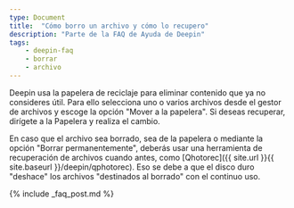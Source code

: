 ```yaml
---
type: Document
title:  "Cómo borro un archivo y cómo lo recupero"
description: "Parte de la FAQ de Ayuda de Deepin"
tags:
    - deepin-faq
    - borrar
    - archivo
---
```


Deepin usa la papelera de reciclaje para eliminar contenido que ya no consideres útil. Para ello selecciona uno o varios archivos desde el gestor de archivos y escoge la opción "Mover a la papelera". Si deseas recuperar, dirígete a la Papelera y realiza el cambio.

En caso que el archivo sea borrado, sea de la papelera o mediante la opción "Borrar permanentemente", deberás usar una herramienta de recuperación de archivos cuando antes, como [Qhotorec]({{ site.url }}{{ site.baseurl }}/deepin/qphotorec). Eso se debe a que el disco duro "deshace" los archivos "destinados al borrado" con el continuo uso.

{% include _faq_post.md %}
